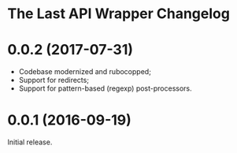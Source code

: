 # The Last API Wrapper Changelog

# 0.0.2 (2017-07-31)

* Codebase modernized and rubocopped;
* Support for redirects;
* Support for pattern-based (regexp) post-processors.

# 0.0.1 (2016-09-19)

Initial release.
